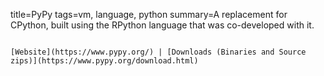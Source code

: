 title=PyPy
tags=vm, language, python
summary=A replacement for CPython, built using the RPython language that was co-developed with it.
~~~~~~

[Website](https://www.pypy.org/) | [Downloads (Binaries and Source zips)](https://www.pypy.org/download.html)

